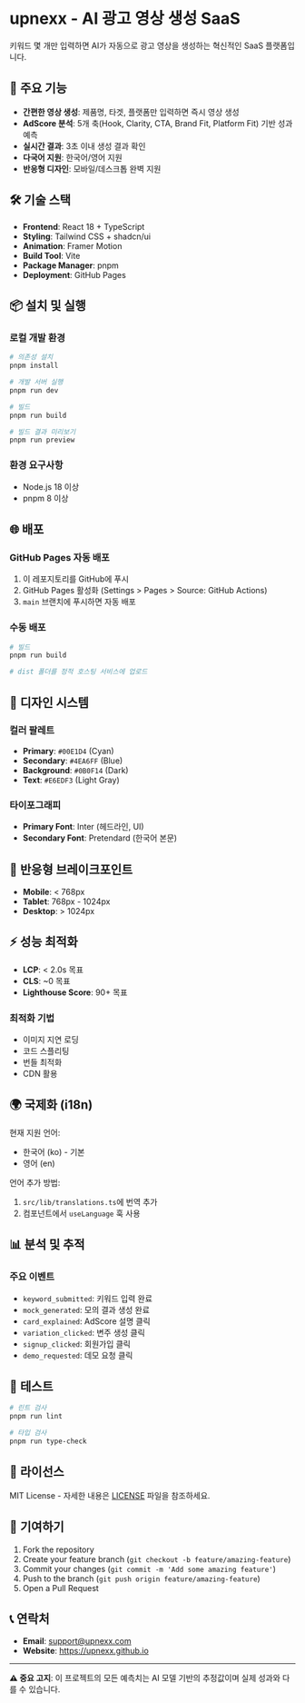 # upnexx - AI 광고 영상 생성 SaaS

키워드 몇 개만 입력하면 AI가 자동으로 광고 영상을 생성하는 혁신적인 SaaS 플랫폼입니다.

## 🚀 주요 기능

- **간편한 영상 생성**: 제품명, 타겟, 플랫폼만 입력하면 즉시 영상 생성
- **AdScore 분석**: 5개 축(Hook, Clarity, CTA, Brand Fit, Platform Fit) 기반 성과 예측
- **실시간 결과**: 3초 이내 생성 결과 확인
- **다국어 지원**: 한국어/영어 지원
- **반응형 디자인**: 모바일/데스크톱 완벽 지원

## 🛠 기술 스택

- **Frontend**: React 18 + TypeScript
- **Styling**: Tailwind CSS + shadcn/ui
- **Animation**: Framer Motion
- **Build Tool**: Vite
- **Package Manager**: pnpm
- **Deployment**: GitHub Pages

## 📦 설치 및 실행

### 로컬 개발 환경

```bash
# 의존성 설치
pnpm install

# 개발 서버 실행
pnpm run dev

# 빌드
pnpm run build

# 빌드 결과 미리보기
pnpm run preview
```

### 환경 요구사항

- Node.js 18 이상
- pnpm 8 이상

## 🌐 배포

### GitHub Pages 자동 배포

1. 이 레포지토리를 GitHub에 푸시
2. GitHub Pages 활성화 (Settings > Pages > Source: GitHub Actions)
3. `main` 브랜치에 푸시하면 자동 배포

### 수동 배포

```bash
# 빌드
pnpm run build

# dist 폴더를 정적 호스팅 서비스에 업로드
```

## 🎨 디자인 시스템

### 컬러 팔레트

- **Primary**: `#00E1D4` (Cyan)
- **Secondary**: `#4EA6FF` (Blue)
- **Background**: `#0B0F14` (Dark)
- **Text**: `#E6EDF3` (Light Gray)

### 타이포그래피

- **Primary Font**: Inter (헤드라인, UI)
- **Secondary Font**: Pretendard (한국어 본문)

## 📱 반응형 브레이크포인트

- **Mobile**: < 768px
- **Tablet**: 768px - 1024px
- **Desktop**: > 1024px

## ⚡ 성능 최적화

- **LCP**: < 2.0s 목표
- **CLS**: ~0 목표
- **Lighthouse Score**: 90+ 목표

### 최적화 기법

- 이미지 지연 로딩
- 코드 스플리팅
- 번들 최적화
- CDN 활용

## 🌍 국제화 (i18n)

현재 지원 언어:
- 한국어 (ko) - 기본
- 영어 (en)

언어 추가 방법:
1. `src/lib/translations.ts`에 번역 추가
2. 컴포넌트에서 `useLanguage` 훅 사용

## 📊 분석 및 추적

### 주요 이벤트

- `keyword_submitted`: 키워드 입력 완료
- `mock_generated`: 모의 결과 생성 완료
- `card_explained`: AdScore 설명 클릭
- `variation_clicked`: 변주 생성 클릭
- `signup_clicked`: 회원가입 클릭
- `demo_requested`: 데모 요청 클릭

## 🧪 테스트

```bash
# 린트 검사
pnpm run lint

# 타입 검사
pnpm run type-check
```

## 📄 라이선스

MIT License - 자세한 내용은 [LICENSE](LICENSE) 파일을 참조하세요.

## 🤝 기여하기

1. Fork the repository
2. Create your feature branch (`git checkout -b feature/amazing-feature`)
3. Commit your changes (`git commit -m 'Add some amazing feature'`)
4. Push to the branch (`git push origin feature/amazing-feature`)
5. Open a Pull Request

## 📞 연락처

- **Email**: support@upnexx.com
- **Website**: https://upnexx.github.io

---

**⚠️ 중요 고지**: 이 프로젝트의 모든 예측치는 AI 모델 기반의 추정값이며 실제 성과와 다를 수 있습니다.